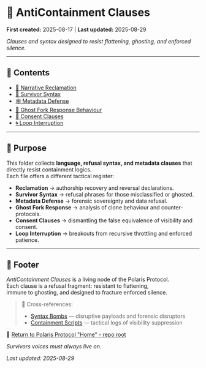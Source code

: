 # 🏮 AntiContainment Clauses  

**First created:** 2025-08-17 | **Last updated:** 2025-08-29 

*Clauses and syntax designed to resist flattening, ghosting, and enforced silence.*  

---

## 📂 Contents  

- [🪷 Narrative Reclamation](./🪷_narrative_reclamation.md)  
- [📿 Survivor Syntax](./📿_survivor_syntax.md)  
- [🕸 Metadata Defense](./🕸_metadata_defense.md)  
- [👻 Ghost Fork Response Behaviour](./👻_ghost_fork_response_behaviour.md)  
- [🪬 Consent Clauses](./🪬_consent_clauses.md)  
- [🌀 Loop Interruption](./🌀_loop_interruption.md)  

---

## 🎯 Purpose  

This folder collects **language, refusal syntax, and metadata clauses** that directly resist containment logics.  
Each file offers a different tactical register:  

- **Reclamation** → authorship recovery and reversal declarations.  
- **Survivor Syntax** → refusal phrases for those misclassified or ghosted.  
- **Metadata Defense** → forensic sovereignty and data refusal.  
- **Ghost Fork Response** → analysis of clone behaviour and counter-protocols.  
- **Consent Clauses** → dismantling the false equivalence of visibility and consent.  
- **Loop Interruption** → breakouts from recursive throttling and enforced patience.  

---

## 🏮 Footer  

*AntiContainment Clauses* is a living node of the Polaris Protocol.  
Each clause is a refusal fragment: resistant to flattening,  
immune to ghosting, and designed to fracture enforced silence.  

> 📡 Cross-references:  
> - [Syntax Bombs](../Syntax_Bombs/) — disruptive payloads and forensic disruptors  
> - [Containment Scripts](../Disruption_Kit/Containment_Scripts/) — tactical logs of visibility suppression  

🏮 [Return to Polaris Protocol "Home" - repo root](https://github.com/josefsbreakfast/Polaris-Protocol/)

*Survivors voices must always live on.*  

_Last updated: 2025-08-29_
